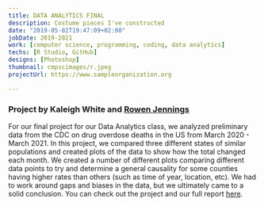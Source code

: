 ```yaml
---
title: DATA ANALYTICS FINAL
description: Costume pieces I've constructed
date: "2019-05-02T19:47:09+02:00"
jobDate: 2019-2021
work: [computer science, programming, coding, data analytics]
techs: [R Studio, GitHub]
designs: [Photoshop]
thumbnail: cmpscimages/r.jpeg
projectUrl: https://www.sampleorganization.org

---
```


### Project by Kaleigh White and [Rowen Jennings](https://rowenjennings.netlify.app/)

For our final project for our Data Analytics class, we analyzed preliminary data from the CDC on drug overdose deaths in the US from March 2020 - March 2021. In this project, we compared three different states of similar populations and created plots of the data to show how the total changed each month. We created a number of different plots comparing different data points to try and determine a general causality for some counties having higher rates than others (such as time of year, location, etc). We had to work around gaps and biases in the data, but we ultimately came to a solid conclusion. You can check out the project and our full report [here](https://github.com/Allegheny-Computer-Science-301-F2021/finalproject-rokal-team).
